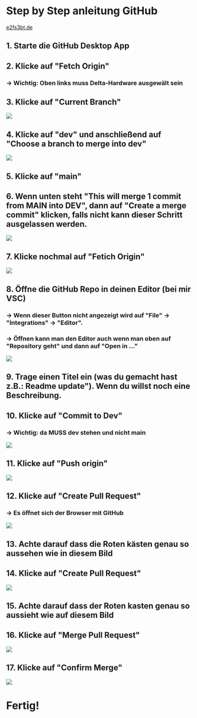 # Step by Step anleitung GitHub

[e2fs3bt.de](https://e2fs3bt.de/)




## 1. Starte die GitHub Desktop App

## 2. Klicke auf "Fetch Origin"
###     -> Wichtig: Oben links muss Delta-Hardware ausgewält sein

## 3. Klicke auf "Current Branch"
![](/readmebilder/Bild_1.png)



## 4. Klicke auf "dev" und anschließend auf "Choose a branch to merge into dev"
![](/readmebilder/Bild_2.png)



## 5. Klicke auf "main"

## 6. Wenn unten steht "This will merge 1 commit from MAIN into DEV", dann auf "Create a merge commit" klicken, falls nicht kann dieser Schritt ausgelassen werden.
![](/readmebilder/Bild_3.png)



## 7. Klicke nochmal auf "Fetich Origin"
![](/readmebilder/Bild_4.png)



## 8. Öffne die GitHub Repo in deinen Editor (bei mir VSC)
### -> Wenn dieser Button nicht angezeigt wird auf "File" -> "Integrations" -> "Editor".
### -> Öffnen kann man den Editor auch wenn man oben auf "Repository geht" und dann auf "Open in ..."
![](/readmebilder/Bild_5.png)



## 9. Trage einen Titel ein (was du gemacht hast z.B.: Readme update"). Wenn du willst noch eine Beschreibung.
## 

## 10. Klicke auf "Commit to Dev"
### -> Wichtig: da MUSS dev stehen und nicht main
![](/readmebilder/Bild_6.png)



## 11. Klicke auf "Push origin"
![](/readmebilder/Bild_7.png)



## 12. Klicke auf "Create Pull Request"
### -> Es öffnet sich der Browser mit GitHub
![](/readmebilder/Bild_8.png)



## 13. Achte darauf dass die Roten kästen genau so aussehen wie in diesem Bild

## 14. Klicke auf "Create Pull Request"
![](/readmebilder/Bild_9.png)



## 15. Achte darauf dass der Roten kasten genau so aussieht wie auf diesem Bild

## 16. Klicke auf "Merge Pull Request"
![](/readmebilder/Bild_10.png)



## 17. Klicke auf "Confirm Merge"
![](/readmebilder/Bild_11.png)


# Fertig!